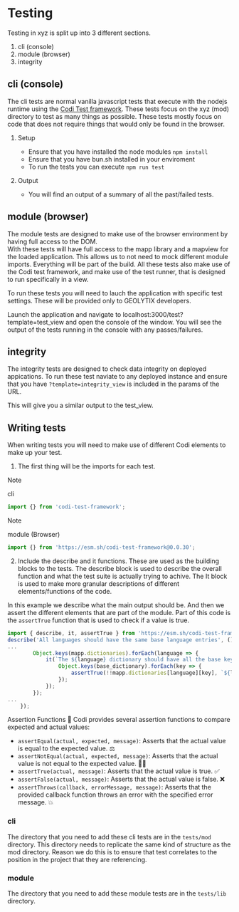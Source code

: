 # Testing

Testing in xyz is split up into 3 different sections.

1. cli (console)
2. module (browser)
3. integrity

## cli (console)

The cli tests are normal vanilla javascript tests that execute with the nodejs runtime using the [Codi Test framework](https://www.npmjs.com/package/codi-test-framework).
These tests focus on the xyz (mod) directory to test as many things as possible. These tests mostly focus on code that does not require things that would only be found in the browser.

1. Setup
    - Ensure that you have installed the node modules `npm install`
    - Ensure that you have bun.sh installed in your enviroment
    - To run the tests you can execute `npm run test`

2. Output
    - You will find an output of a summary of all the past/failed tests.

## module (browser)

The module tests are designed to make use of the browser environment by having full access to the DOM.  
With these tests will have full access to the mapp library and a mapview for the loaded application. This allows us to not need to mock different module imports. Everything will be part of the build. All these tests also make use of the Codi test framework, and make use of the test runner, that is designed to run specifically in a view.

To run these tests you will need to lauch the application with specific test settings. These will be provided only to GEOLYTIX developers.

Launch the application and navigate to localhost:3000/test?template=test_view and open the console of the window.
You will see the output of the tests running in the console with any passes/failures.

## integrity

The integrity tests are designed to check data integrity on deployed appications.
To run these test naviate to any deployed instance and ensure that you have `?template=integrity_view` is included in the params of the URL.

This will give you a similar output to the test_view.

## Writing tests

When writing tests you will need to make use of different Codi elements to make up your test.

1. The first thing will be the imports for each test.

> [!NOTE]
> cli

```js
import {} from 'codi-test-framework';
```

> [!NOTE]
> module (Browser)

```js
import {} from 'https://esm.sh/codi-test-framework@0.0.30';
```

2. Include the describe and it functions. These are used as the building blocks to the tests. The describe block is used to describe the overall function and what the test suite is actually trying to achive. The It block is used to make more granular descriptions of different elements/functions of the code.

In this example we describe what the main output should be. And then we assert the different elements that are part of the module.
Part of this code is the `assertTrue` function that is used to check if a value is true.

```js
import { describe, it, assertTrue } from 'https://esm.sh/codi-test-framework@0.0.30';
describe('All languages should have the same base language entries', () => {
...
        Object.keys(mapp.dictionaries).forEach(language => {
            it(`The ${language} dictionary should have all the base keys`, () => {
                Object.keys(base_dictionary).forEach(key => {
                    assertTrue(!!mapp.dictionaries[language][key], `${language} should have ${key}`);
                });
            });
        });
...
    });
```

Assertion Functions 🧪
Codi provides several assertion functions to compare expected and actual values:

- `assertEqual(actual, expected, message)`: Asserts that the actual value is equal to the expected value. ⚖️
- `assertNotEqual(actual, expected, message)`: Asserts that the actual value is not equal to the expected value. 🙅‍♂️
- `assertTrue(actual, message)`: Asserts that the actual value is true. ✅
- `assertFalse(actual, message)`: Asserts that the actual value is false. ❌
- `assertThrows(callback, errorMessage, message)`: Asserts that the provided callback function throws an error with the specified error message. 💥

### cli

The directory that you need to add these cli tests are in the `tests/mod` directory. This directory needs to replicate the same kind of structure as the mod directory. Reason we do this is to ensure that test correlates to the position in the project that they are referencing.

### module

The directory that you need to add these module tests are in the `tests/lib` directory.
